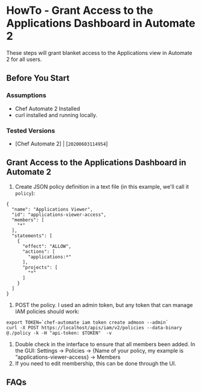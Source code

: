 # HowTo - Grant Access to the Applications Dashboard in Automate 2

These steps will grant blanket access to the Applications view in Automate 2 for all users.

## Before You Start

### Assumptions

* Chef Automate 2 Installed
* curl installed and running locally.

### Tested Versions

* [Chef Automate 2] | [`20200603114954`]

## Grant Access to the Applications Dashboard in Automate 2

1. Create JSON policy definition in a text file (in this example, we'll call it `policy`): 
```
{
  "name": "Applications Viewer",
  "id": "applications-viewer-access",
  "members": [
    "*"
  ],
  "statements": [
    {
      "effect": "ALLOW",
      "actions": [
        "applications:*"
      ],
      "projects": [
        "*"
      ]
    }
  ]
}
```
1. POST the policy. I used an admin token, but any token that can manage IAM policies should work:
```
export TOKEN=`chef-automate iam token create admoon --admin`
curl -X POST https://localhost/apis/iam/v2/policies --data-binary @./policy -k -H "api-token: $TOKEN"  -v
```
1. Double check in the interface to ensure that all members been added. In the GUI: Settings -> Policies -> {Name of your policy, my example is “applications-viewer-access} -> Members
1. If you need to edit membership, this can be done through the UI.

## FAQs




